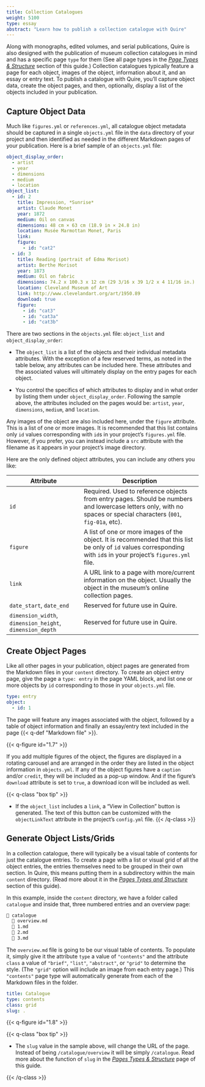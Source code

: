 ```yaml
---
title: Collection Catalogues
weight: 5100
type: essay
abstract: "Learn how to publish a collection catalogue with Quire"
---
```


Along with monographs, edited volumes, and serial publications, Quire is also designed with the publication of museum collection catalogues in mind and has a specific page `type` for them (See all page types in the [*Page Types & Structure*](/documentation/pages/#define-page-types) section of this guide.) Collection catalogues typically feature a page for each object, images of the object, information about it, and an essay or entry text. To publish a catalogue with Quire, you’ll capture object data, create the object pages, and then, optionally, display a list of the objects included in your publication.

## Capture Object Data

Much like `figures.yml` or `references.yml`, all catalogue object metadata should be captured in a single `objects.yml` file in the `data` directory of your project and then identified as needed in the different Markdown pages of your publication. Here is a brief sample of an `objects.yml` file:

```yaml
object_display_order:
  - artist
  - year
  - dimensions
  - medium
  - location
object_list:
  - id: 2
    title: Impression, *Sunrise*
    artist: Claude Monet
    year: 1872
    medium: Oil on canvas
    dimensions: 48 cm × 63 cm (18.9 in × 24.8 in)
    location: Musée Marmottan Monet, Paris
    link:
    figure:
      - id: "cat2"
  - id: 3
    title: Reading (portrait of Edma Morisot)
    artist: Berthe Morisot
    year: 1873
    medium: Oil on fabric
    dimensions: 74.2 x 100.3 x 12 cm (29 3/16 x 39 1/2 x 4 11/16 in.)
    location: Cleveland Museum of Art
    link: http://www.clevelandart.org/art/1950.89
    download: true
    figure:
      - id: "cat3"
      - id: "cat3a"
      - id: "cat3b"
```

There are two sections in the `objects.yml` file: `object_list` and `object_display_order`:

- The `object_list` is a list of the objects and their individual metadata attributes. With the exception of a few reserved terms, as noted in the table below, any attributes can be included here. These attributes and the associated values will ultimately display on the entry pages for each object.

- You control the specifics of which attributes to display and in what order by listing them under `object_display_order`. Following the sample above, the attributes included on the pages would be: `artist`, `year`, `dimensions`, `medium`, and `location`.

Any images of the object are also included here, under the `figure` attribute. This is a list of one or more images. It is recommended that this list contains only `id` values corresponding with `id`s in your project’s `figures.yml` file. However, if you prefer, you can instead include a `src` attribute with the filename as it appears in your project’s image directory.

Here are the only defined object attributes, you can include any others you like:

| Attribute | Description |
| --- | --- |
| `id` | Required. Used to reference objects from entry pages. Should be numbers and lowercase letters only, with no spaces or special characters (`001`, `fig-01a`, etc). |
| `figure` | A list of one or more images of the object. It is recommended that this list be only of `id` values corresponding with `id`s in your project’s `figures.yml` file. |
| `link` | A URL link to a page with more/current information on the object. Usually the object in the museum’s online collection pages. |
| `date_start`, `date_end` | Reserved for future use in Quire. |
| `dimension_width`, `dimension_height`, `dimension_depth` | Reserved for future use in Quire. |

## Create Object Pages

Like all other pages in your publication, object pages are generated from the Markdown files in your `content` directory. To create an object entry page, give the page a `type: entry` in the page YAML block, and list one or more objects by `id` corresponding to those in your `objects.yml` file.

```yaml
type: entry
object:
  - id: 1
```

The page will feature any images associated with the object, followed by a table of object information and finally an essay/entry text included in the page {{< q-def "Markdown file" >}}.

{{< q-figure id="1.7" >}}

If you add multiple figures of the object, the figures are displayed in a rotating carousel and are arranged in the order they are listed in the object information in `objects.yml`. If any of the object figures have a `caption` and/or `credit`, they will be included as a pop-up window. And if the figure’s `download` attribute is set to `true`, a download icon will be included as well.

{{< q-class "box tip" >}}
- If the `object_list` includes a `link`, a “View in Collection” button is generated. The text of this button can be customized with the `objectLinkText` attribute in the project’s `config.yml` file.
{{< /q-class >}}

## Generate Object Lists/Grids

In a collection catalogue, there will typically be a visual table of contents for just the catalogue entries. To create a page with a list or visual grid of all the object entries, the entries themselves need to be grouped in their own section. In Quire, this means putting them in a subdirectory within the main `content` directory. (Read more about it in the [*Pages Types and Structure*](/documentation/pages/) section of this guide).

In this example, inside the `content` directory, we have a folder called `catalogue` and inside that, three numbered entries and an overview page:

```md
📁 catalogue
  📄 overview.md
  📄 1.md
  📄 2.md
  📄 3.md
```

The `overview.md` file is going to be our visual table of contents. To populate it, simply give it the attribute `type` a value of `"contents"` and the attribute `class` a value of  `"brief"`, `"list"`, `"abstract"`, or `"grid"` to determine the style. (The `"grid"` option will include an image from each entry page.) This `"contents"` page type will automatically generate from each of the Markdown files in the folder.

```yaml
title: Catalogue
type: contents
class: grid
slug: .
```

{{< q-figure id="1.8" >}}

{{< q-class "box tip" >}}

- The `slug` value in the sample above, will change the URL of the page. Instead of being `/catalogue/overview` it will be simply `/catalogue`. Read more about the function of `slug` in the [*Pages Types & Structure*](/documentation/pages/) page of this guide.

{{< /q-class >}}
